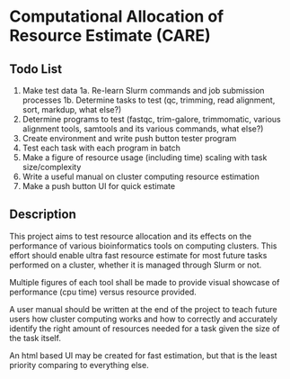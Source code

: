 # Computational Allocation of Resource Estimate (CARE)

## Todo List

1. Make test data
    1a. Re-learn Slurm commands and job submission processes
    1b. Determine tasks to test (qc, trimming, read alignment, sort, markdup, what else?)
2. Determine programs to test (fastqc, trim-galore, trimmomatic, various alignment tools, samtools and its various commands, what else?)
3. Create environment and write push button tester program
4. Test each task with each program in batch
5. Make a figure of resource usage (including time) scaling with task size/complexity
6. Write a useful manual on cluster computing resource estimation
7. Make a push button UI for quick estimate

## Description

This project aims to test resource allocation and its effects on the performance of various bioinformatics tools on computing clusters. This effort should enable ultra fast resource estimate for most future tasks performed on a cluster, whether it is managed through Slurm or not.

Multiple figures of each tool shall be made to provide visual showcase of performance (cpu time) versus resource provided.

A user manual should be written at the end of the project to teach future users how cluster computing works and how to correctly and accurately identify the right amount of resources needed for a task given the size of the task itself.

An html based UI may be created for fast estimation, but that is the least priority comparing to everything else.
